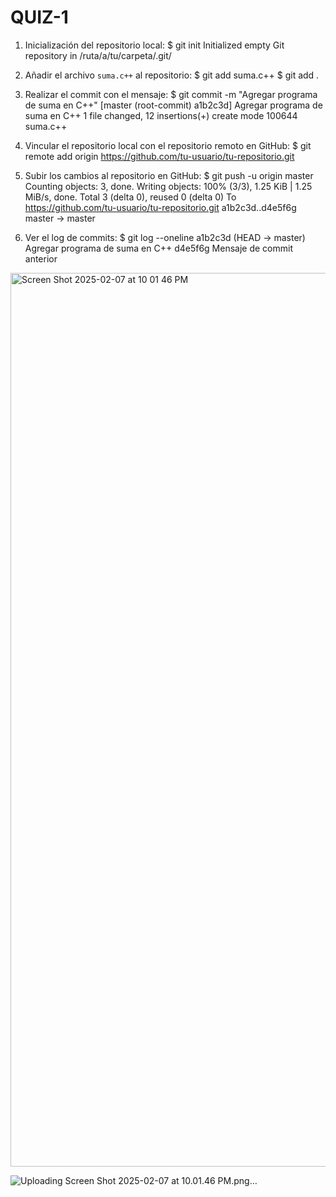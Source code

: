 # QUIZ-1
1. Inicialización del repositorio local:
   $ git init
   Initialized empty Git repository in /ruta/a/tu/carpeta/.git/

2. Añadir el archivo `suma.c++` al repositorio:
   $ git add suma.c++
   $ git add .

3. Realizar el commit con el mensaje:
   $ git commit -m "Agregar programa de suma en C++"
   [master (root-commit) a1b2c3d] Agregar programa de suma en C++
   1 file changed, 12 insertions(+)
   create mode 100644 suma.c++

4. Vincular el repositorio local con el repositorio remoto en GitHub:
   $ git remote add origin https://github.com/tu-usuario/tu-repositorio.git

5. Subir los cambios al repositorio en GitHub:
   $ git push -u origin master
   Counting objects: 3, done.
   Writing objects: 100% (3/3), 1.25 KiB | 1.25 MiB/s, done.
   Total 3 (delta 0), reused 0 (delta 0)
   To https://github.com/tu-usuario/tu-repositorio.git
      a1b2c3d..d4e5f6g  master -> master

6. Ver el log de commits:
   $ git log --oneline
   a1b2c3d (HEAD -> master) Agregar programa de suma en C++
   d4e5f6g Mensaje de commit anterior
<img width="1430" alt="Screen Shot 2025-02-07 at 10 01 46 PM" src="https://github.com/user-attachments/assets/36420fc6-44fa-48f0-83dc-9370f4f90299" />

![Uploading Screen Shot 2025-02-07 at 10.01.46 PM.png…]()

